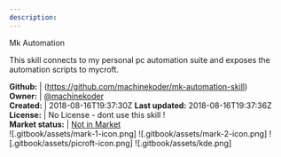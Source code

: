```yaml
---
description: 
---
```

Mk Automation

This skill connects to my personal pc automation suite and exposes the automation scripts to mycroft.

**Github:** | (https://github.com/machinekoder/mk-automation-skill)  
**Owner:** | [@machinekoder](https://github.com/machinekoder)  
**Created:** | 2018-08-16T19:37:30Z  **Last updated:** 2018-08-16T19:37:36Z  
**License:** | No License - dont use this skill !  
**Market status:** | [Not in Market](https://market.mycroft.ai/skill/)  
 ![.gitbook/assets/mark-1-icon.png]  ![.gitbook/assets/mark-2-icon.png]  ![.gitbook/assets/picroft-icon.png]  ![.gitbook/assets/kde.png]  
